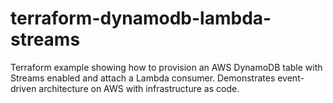 # terraform-dynamodb-lambda-streams
Terraform example showing how to provision an AWS DynamoDB table with Streams enabled and attach a Lambda consumer. Demonstrates event-driven architecture on AWS with infrastructure as code.
